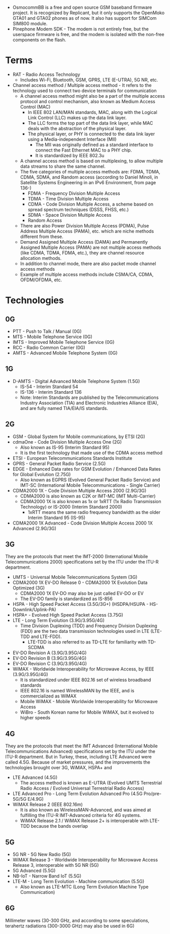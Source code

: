 - OsmocommBB is a free and open source GSM baseband firmware project. It is recognized by Replicant, but it only supports the OpenMoko GTA01 and GTA02 phones as of now. It also has support for SIMCom SIM800 module.
- Pinephone Modem SDK - The modem is not entirely free, but the userspace firmware is free, and the modem is isolated with the non-free components on the flash. 

# Terms
- RAT - Radio Access Technology
  - Includes Wi-Fi, Bluetooth, GSM, GPRS, LTE (E-UTRA), 5G NR, etc.
- Channel access method / Multiple access method -  It refers to the technology used to connect two device terminals for communication
  - A channel access method might also be a part of the multiple access protocol and control mechanism, also known as Medium Access Control (MAC)
    - In IEEE 802 LAN/MAN standards, MAC, along with the Logical Link Control (LLC) makes up the data link layer.
    - The LLC forms the top part of the data link layer, while MAC deals with the abstraction of the physical layer.
    - The physical layer, or PHY is connected to the data link layer using a Media-independent Interface (MII)
      - The MII was originally defined as a standard interface to connect the Fast Ethernet MAC to a PHY chip.
      - It is standardized by IEEE 802.3u
  - A channel access method is based on multiplexing, to allow multiple data streams to share the same channel.
  - The five categories of multiple access methods are: FDMA, TDMA, CDMA, SDMA, and Random access (according to Daniel Minoli, in Satellite Systems Engineering in an IPv6 Environment, from page 136-)
    - FDMA - Frequency Division Multiple Access
    - TDMA - Time Division Multiple Access
    - CDMA - Code Division Multiple Access, a scheme based on spread spectrum techniques (DSSS, FHSS, etc.)
    - SDMA - Space Division Multiple Access
    - Random Access
  - There are also Power Division Multiple Access (PDMA), Pulse Address Multiple Access (PAMA), etc. which are niche methods different from these.
  - Demand Assigned Multiple Access (DAMA) and Permanently Assigned Multiple Access (PAMA) are not multiple access methods (like CDMA, TDMA, FDMA, etc.), they are channel resource allocation methods.
  - In addition to channel mode, there are also packet mode channel access methods
  - Example of multiple access methods include CSMA/CA, CDMA, OFDM/OFDMA, etc.
# Technologies
## 0G
- PTT - Push to Talk / Manual (0G)
- MTS - Mobile Telephone Service (0G)
- IMTS - Improved Mobile Telephone Service (0G)
- RCC - Radio Common Carrier (0G)
- AMTS - Advanced Mobile Telephone System (0G)
## 1G
- D-AMTS - Digital Advanced Mobile Telephone System (1.5G)
  - IS-54 - Interim Standard 54
  - IS-136 - Interim Standard 136
  - Note: Interim Standards are published by the Telecommunications Industry Association (TIA) and Electronic Industries Alliance (EIA), and are fully named TIA/EIA/IS standards.
## 2G
- GSM - Global System for Mobile communications, by ETSI (2G)
- cdmaOne - Code Division Multiple Access One (2G)
  - Also known as IS-95 (Interim Standard 95)
  - It is the first technology that made use of the CDMA access method
- ETSI - European Telecommunications Standards Institute
- GPRS - General Packet Radio Service (2.5G)
- EDGE - Enhanced Data rates for GSM Evolution / Enhanced Data Rates for Global Evolution (2.75G)
  - Also known as EGPRS (Evolved General Packet Radio Service) and IMT-SC (International Mobile Telecommunications - Single Carrier)
- CDMA2000 1X - Code Division Multiple Access 2000 (2.9G/3G)
  - CDMA2000 is also known as C2K or IMT-MC (IMT Multi-Carrier)
  - CDMA2000 1X is also known as 1x or 1xRTT (1x Radio Transmission Technology) or IS-2000 (Interim Standard 2000)
    - 1xRTT means the same radio frequency bandwidth as the older Interim Standard 95 (IS-95)
- CDMA2000 1X Advanced - Code Division Multiple Access 2000 1X Advanced (2.9G/3G)
## 3G
They are the protocols that meet the IMT-2000 (International Mobile Telecommunications 2000) specifications set by the ITU under the ITU-R department.

- UMTS - Universal Mobile Telecommunications System (3G)
- CDMA2000 1X EV-DO Release 0 - CDMA2000 1X Evolution Data Optimized (3G)
  - CDMA2000 1X EV-DO may also be just called EV-DO or EV
  - The EV-DO family is standardized as IS-856
- HSPA - High Speed Packet Access (3.5G/3G+) (HSDPA/HSUPA - HS-Downlink/Uplink-PA)
- HSPA+ - Evolved High Speed Packet Access (3.75G)
- LTE - Long Term Evolution (3.9G/3.95G/4G)
  - Time Division Duplexing (TDD) and Frequency Division Duplexing (FDD) are the two data transmission technologies used in LTE (LTE-TDD and LTE-FDD).
    - LTE-TDD is also referred to as TD-LTE for familiarity with TD-SCDMA
- EV-DO Revision A (3.9G/3.95G/4G)
- EV-DO Revision B (3.9G/3.95G/4G)
- EV-DO Revision C (3.9G/3.95G/4G)
- WiMAX - Worldwide Interoperability for Microwave Access, by IEEE (3.9G/3.95G/4G)
  - It is standardized under IEEE 802.16 set of wireless broadband standards
  - IEEE 802.16 is named WirelessMAN by the IEEE, and is commercialized as WiMAX
  - Mobile WiMAX - Mobile Worldwide Interoperability for Microwave Access
  - WiBro - South Korean name for Mobile WiMAX, but it evolved to higher speeds
## 4G
They are the protocols that meet the IMT Advanced (International Mobile Telecommunications Advanced) specifications set by the ITU under the ITU-R department. But in Turkey, these, including LTE Advanced were called 4.5G. Because of market pressures, and the improvements the technologies brought over 3G, WiMAX, HSPA+ and 

- LTE Advanced (4.5G)
  - The access method is known as E-UTRA (Evolved UMTS Terrestrial Radio Access / Evolved Universal Terrestrial Radio Access)
- LTE Advanced Pro - Long Term Evolution Advanced Pro (4.5G Pro/pre-5G/5G E/4.9G)
- WiMAX Release 2 (IEEE 802.16m)
  - It is also known as WirelessMAN-Advanced, and was aimed at fulfilling the ITU-R IMT-Advanced criteria for 4G systems.
  - WiMAX Release 2.1 / WiMAX Release 2+ is interoperable with LTE-TDD because the bands overlap
## 5G
- 5G NR - 5G New Radio (5G)
- WiMAX Release 3 - Worldwide Interoperability for Microwave Access Release 3, interoperable with 5G NR (5G)
- 5G Advanced (5.5G)
- NB-IoT - Narrow Band IoT (5.5G)
- LTE-M - Long Term Evolution - Machine communication (5.5G)
  - Also known as LTE-MTC (Long Term Evolution Machine Type Communication)
## 6G
Millimeter waves (30-300 GHz, and according to some speculations, terahertz radiations (300-3000 GHz) may also be used in 6G)
